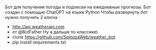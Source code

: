 Бот для получения погоды и подписки на ежедневные прогнозы. Бот создан с помощью ChatGPT на языке Python
Чтобы развернуть бот нужно получить 2 ключа :
 - http://api.weatherapi.com
 - от @BotFather
 Ну а дальше по классике)
  - clone https://github.com/SpinozaWeb/weather_bot
  - pip install requirements.txt
